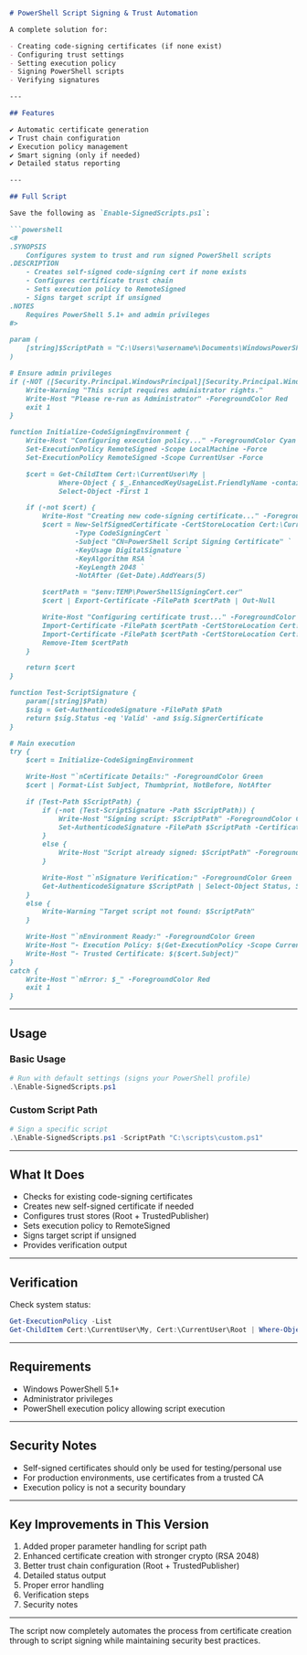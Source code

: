 
```markdown
# PowerShell Script Signing & Trust Automation

A complete solution for:

- Creating code-signing certificates (if none exist)  
- Configuring trust settings  
- Setting execution policy  
- Signing PowerShell scripts  
- Verifying signatures  

---

## Features

✔ Automatic certificate generation  
✔ Trust chain configuration  
✔ Execution policy management  
✔ Smart signing (only if needed)  
✔ Detailed status reporting  

---

## Full Script

Save the following as `Enable-SignedScripts.ps1`:

```powershell
<#
.SYNOPSIS
    Configures system to trust and run signed PowerShell scripts
.DESCRIPTION
    - Creates self-signed code-signing cert if none exists
    - Configures certificate trust chain
    - Sets execution policy to RemoteSigned
    - Signs target script if unsigned
.NOTES
    Requires PowerShell 5.1+ and admin privileges
#>

param (
    [string]$ScriptPath = "C:\Users\%username%\Documents\WindowsPowerShell\Microsoft.PowerShell_profile.ps1"
)

# Ensure admin privileges
if (-NOT ([Security.Principal.WindowsPrincipal][Security.Principal.WindowsIdentity]::GetCurrent()).IsInRole([Security.Principal.WindowsBuiltInRole] "Administrator")) {
    Write-Warning "This script requires administrator rights."
    Write-Host "Please re-run as Administrator" -ForegroundColor Red
    exit 1
}

function Initialize-CodeSigningEnvironment {
    Write-Host "Configuring execution policy..." -ForegroundColor Cyan
    Set-ExecutionPolicy RemoteSigned -Scope LocalMachine -Force
    Set-ExecutionPolicy RemoteSigned -Scope CurrentUser -Force

    $cert = Get-ChildItem Cert:\CurrentUser\My |
            Where-Object { $_.EnhancedKeyUsageList.FriendlyName -contains "Code Signing" } |
            Select-Object -First 1

    if (-not $cert) {
        Write-Host "Creating new code-signing certificate..." -ForegroundColor Cyan
        $cert = New-SelfSignedCertificate -CertStoreLocation Cert:\CurrentUser\My `
                -Type CodeSigningCert `
                -Subject "CN=PowerShell Script Signing Certificate" `
                -KeyUsage DigitalSignature `
                -KeyAlgorithm RSA `
                -KeyLength 2048 `
                -NotAfter (Get-Date).AddYears(5)

        $certPath = "$env:TEMP\PowerShellSigningCert.cer"
        $cert | Export-Certificate -FilePath $certPath | Out-Null

        Write-Host "Configuring certificate trust..." -ForegroundColor Cyan
        Import-Certificate -FilePath $certPath -CertStoreLocation Cert:\CurrentUser\Root | Out-Null
        Import-Certificate -FilePath $certPath -CertStoreLocation Cert:\CurrentUser\TrustedPublisher | Out-Null
        Remove-Item $certPath
    }

    return $cert
}

function Test-ScriptSignature {
    param([string]$Path)
    $sig = Get-AuthenticodeSignature -FilePath $Path
    return $sig.Status -eq 'Valid' -and $sig.SignerCertificate
}

# Main execution
try {
    $cert = Initialize-CodeSigningEnvironment

    Write-Host "`nCertificate Details:" -ForegroundColor Green
    $cert | Format-List Subject, Thumbprint, NotBefore, NotAfter

    if (Test-Path $ScriptPath) {
        if (-not (Test-ScriptSignature -Path $ScriptPath)) {
            Write-Host "Signing script: $ScriptPath" -ForegroundColor Cyan
            Set-AuthenticodeSignature -FilePath $ScriptPath -Certificate $cert -HashAlgorithm SHA256
        }
        else {
            Write-Host "Script already signed: $ScriptPath" -ForegroundColor Green
        }

        Write-Host "`nSignature Verification:" -ForegroundColor Green
        Get-AuthenticodeSignature $ScriptPath | Select-Object Status, StatusMessage, SignerCertificate | Format-List
    }
    else {
        Write-Warning "Target script not found: $ScriptPath"
    }

    Write-Host "`nEnvironment Ready:" -ForegroundColor Green
    Write-Host "- Execution Policy: $(Get-ExecutionPolicy -Scope CurrentUser)"
    Write-Host "- Trusted Certificate: $($cert.Subject)"
}
catch {
    Write-Host "`nError: $_" -ForegroundColor Red
    exit 1
}
```

---

## Usage

### Basic Usage

```powershell
# Run with default settings (signs your PowerShell profile)
.\Enable-SignedScripts.ps1
```

### Custom Script Path

```powershell
# Sign a specific script
.\Enable-SignedScripts.ps1 -ScriptPath "C:\scripts\custom.ps1"
```

---

## What It Does

- Checks for existing code-signing certificates  
- Creates new self-signed certificate if needed  
- Configures trust stores (Root + TrustedPublisher)  
- Sets execution policy to RemoteSigned  
- Signs target script if unsigned  
- Provides verification output  

---

## Verification

Check system status:

```powershell
Get-ExecutionPolicy -List
Get-ChildItem Cert:\CurrentUser\My, Cert:\CurrentUser\Root | Where-Object { $_.Subject -like "*PowerShell*" }
```

---

## Requirements

- Windows PowerShell 5.1+  
- Administrator privileges  
- PowerShell execution policy allowing script execution  

---

## Security Notes

- Self-signed certificates should only be used for testing/personal use  
- For production environments, use certificates from a trusted CA  
- Execution policy is not a security boundary  

---

## Key Improvements in This Version

1. Added proper parameter handling for script path  
2. Enhanced certificate creation with stronger crypto (RSA 2048)  
3. Better trust chain configuration (Root + TrustedPublisher)  
4. Detailed status output  
5. Proper error handling  
6. Verification steps  
7. Security notes  

---

The script now completely automates the process from certificate creation through to script signing while maintaining security best practices.
```
